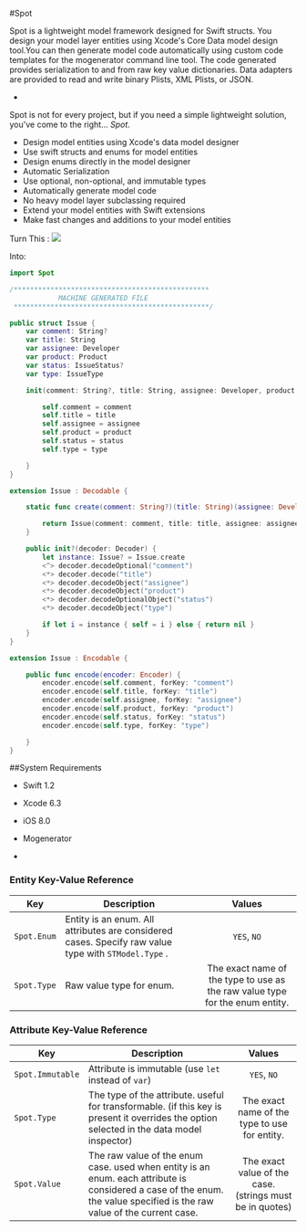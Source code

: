 #Spot

Spot is a lightweight model framework designed for Swift structs. You design your model layer entities using Xcode's Core Data model design tool.You can then generate model code automatically using custom code templates for the mogenerator command line tool. The code generated provides serialization to and from raw key value dictionaries. Data adapters are provided to read and write binary Plists, XML Plists, or JSON.

-

Spot is not for every project, but if you need a simple lightweight solution, you've come to the right... *Spot*.

- Design  model entities using Xcode's data model designer
- Use swift structs and enums for  model entities
- Design enums directly in the model designer
- Automatic Serialization 
- Use optional, non-optional, and immutable types
- Automatically generate model code 
- No heavy model layer subclassing required
- Extend your model entities with Swift extensions
- Make fast changes and additions to your model entities

Turn This : <img src="https://cloud.githubusercontent.com/assets/84623/7208746/e8ff0658-e510-11e4-9327-1fad64ab9a93.png">

Into:

```swift
import Spot

/************************************************
            MACHINE GENERATED FILE
 ************************************************/

public struct Issue {
    var comment: String?
    var title: String
    var assignee: Developer
    var product: Product
    var status: IssueStatus?
    var type: IssueType

    init(comment: String?, title: String, assignee: Developer, product: Product, status: IssueStatus?, type: IssueType) {

        self.comment = comment
        self.title = title
        self.assignee = assignee
        self.product = product
        self.status = status
        self.type = type

    }
}

extension Issue : Decodable {

    static func create(comment: String?)(title: String)(assignee: Developer)(product: Product)(status: IssueStatus?)(type: IssueType) -> Issue  {

        return Issue(comment: comment, title: title, assignee: assignee, product: product, status: status, type: type)
    }

    public init?(decoder: Decoder) {
        let instance: Issue? = Issue.create
        <^> decoder.decodeOptional("comment")
        <*> decoder.decode("title")
        <*> decoder.decodeObject("assignee")
        <*> decoder.decodeObject("product")
        <*> decoder.decodeOptionalObject("status")
        <*> decoder.decodeObject("type")

        if let i = instance { self = i } else { return nil }
    }
}

extension Issue : Encodable {

    public func encode(encoder: Encoder) {
        encoder.encode(self.comment, forKey: "comment")
        encoder.encode(self.title, forKey: "title")
        encoder.encode(self.assignee, forKey: "assignee")
        encoder.encode(self.product, forKey: "product")
        encoder.encode(self.status, forKey: "status")
        encoder.encode(self.type, forKey: "type")

    }
}
```




##System Requirements
- Swift 1.2
- Xcode 6.3
- iOS 8.0
- Mogenerator 

-
### Entity Key-Value Reference
| Key                              | Description                | Values            |
| -------------------------------- | -------------------------- | :----------------:|
| `Spot.Enum` | Entity is an enum. All attributes are considered cases. Specify raw value type with `STModel.Type` . | `YES`, `NO` |
| `Spot.Type`       | Raw value type for  enum. | The exact name of the type to use as the raw value type for the enum entity.  |

### Attribute Key-Value Reference
| Key                              | Description                | Values            |
| -------------------------------- | -------------------------- | :----------------:|
| `Spot.Immutable`    | Attribute is immutable (use `let` instead of `var`) | `YES`, `NO` |
| `Spot.Type`       | The type of the attribute. useful for transformable. (if this key is present it overrides the option selected in the data model inspector)| The exact name of the type to use for entity.  |
| `Spot.Value`	| The raw value of the enum case. used when entity is an enum. each attribute is considered a case of the enum. the value specified is the raw value of the current case. | The exact value of the case. (strings must be in quotes)


